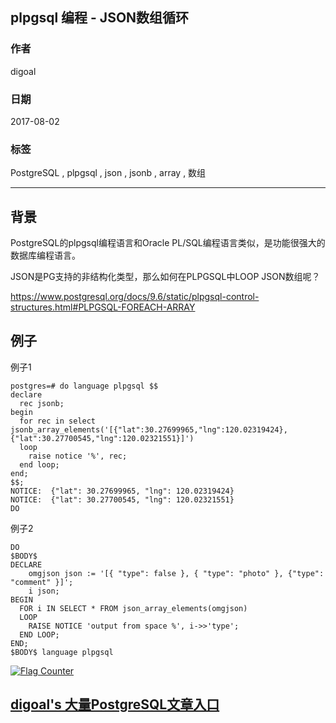 ## plpgsql 编程 - JSON数组循环  
                     
### 作者                      
digoal                     
                       
### 日期                       
2017-08-02                 
                                
### 标签                
PostgreSQL , plpgsql , json , jsonb , array , 数组     
                
----                
                 
## 背景      
PostgreSQL的plpgsql编程语言和Oracle PL/SQL编程语言类似，是功能很强大的数据库编程语言。  
  
JSON是PG支持的非结构化类型，那么如何在PLPGSQL中LOOP  JSON数组呢？  
  
https://www.postgresql.org/docs/9.6/static/plpgsql-control-structures.html#PLPGSQL-FOREACH-ARRAY  
  
## 例子  
例子1  
  
```  
postgres=# do language plpgsql $$  
declare  
  rec jsonb;  
begin  
  for rec in select jsonb_array_elements('[{"lat":30.27699965,"lng":120.02319424},{"lat":30.27700545,"lng":120.02321551}]')                     
  loop  
    raise notice '%', rec;  
  end loop;  
end;  
$$;  
NOTICE:  {"lat": 30.27699965, "lng": 120.02319424}  
NOTICE:  {"lat": 30.27700545, "lng": 120.02321551}  
DO  
```  
  
例子2   
  
```  
DO  
$BODY$  
DECLARE  
    omgjson json := '[{ "type": false }, { "type": "photo" }, {"type": "comment" }]';  
    i json;  
BEGIN  
  FOR i IN SELECT * FROM json_array_elements(omgjson)  
  LOOP  
    RAISE NOTICE 'output from space %', i->>'type';  
  END LOOP;  
END;  
$BODY$ language plpgsql  
```  
  
  
<a rel="nofollow" href="http://info.flagcounter.com/h9V1"  ><img src="http://s03.flagcounter.com/count/h9V1/bg_FFFFFF/txt_000000/border_CCCCCC/columns_2/maxflags_12/viewers_0/labels_0/pageviews_0/flags_0/"  alt="Flag Counter"  border="0"  ></a>  
  
  
  
  
  
  
## [digoal's 大量PostgreSQL文章入口](https://github.com/digoal/blog/blob/master/README.md "22709685feb7cab07d30f30387f0a9ae")
  
